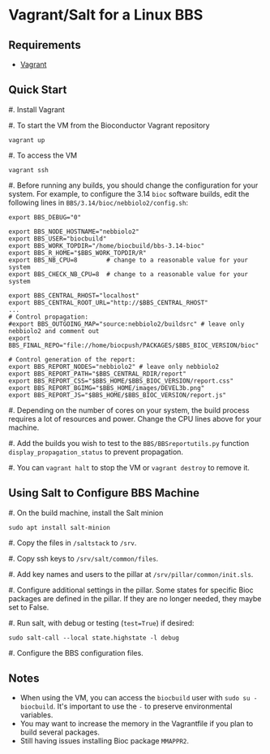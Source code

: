 # Vagrant/Salt for a Linux BBS

## Requirements

* [Vagrant](https://vagrantup.com) 

## Quick Start

#. Install Vagrant

#. To start the VM from the Bioconductor Vagrant repository

    vagrant up

#. To access the VM

    vagrant ssh

#. Before running any builds, you should change the configuration for your
   system. For example, to configure the 3.14 `bioc` software builds,
   edit the following lines in `BBS/3.14/bioc/nebbiolo2/config.sh`:

    export BBS_DEBUG="0"

    export BBS_NODE_HOSTNAME="nebbiolo2"
    export BBS_USER="biocbuild"
    export BBS_WORK_TOPDIR="/home/biocbuild/bbs-3.14-bioc"
    export BBS_R_HOME="$BBS_WORK_TOPDIR/R"
    export BBS_NB_CPU=8        # change to a reasonable value for your system
    export BBS_CHECK_NB_CPU=8  # change to a reasonable value for your system
    
    export BBS_CENTRAL_RHOST="localhost"
    export BBS_CENTRAL_ROOT_URL="http://$BBS_CENTRAL_RHOST"
    ...
    # Control propagation:
    #export BBS_OUTGOING_MAP="source:nebbiolo2/buildsrc" # leave only nebbiolo2 and comment out
    export BBS_FINAL_REPO="file://home/biocpush/PACKAGES/$BBS_BIOC_VERSION/bioc"
    
    # Control generation of the report:
    export BBS_REPORT_NODES="nebbiolo2" # leave only nebbiolo2
    export BBS_REPORT_PATH="$BBS_CENTRAL_RDIR/report"
    export BBS_REPORT_CSS="$BBS_HOME/$BBS_BIOC_VERSION/report.css"
    export BBS_REPORT_BGIMG="$BBS_HOME/images/DEVEL3b.png"
    export BBS_REPORT_JS="$BBS_HOME/$BBS_BIOC_VERSION/report.js"

#. Depending on the number of cores on your system, the build process requires
   a lot of resources and power. Change the CPU lines above for your machine.

#. Add the builds you wish to test to the `BBS/BBSreportutils.py` function
   `display_propagation_status` to prevent propagation.

#. You can `vagrant halt` to stop the VM or `vagrant destroy` to remove it.

## Using Salt to Configure BBS Machine 

#. On the build machine, install the Salt minion

    sudo apt install salt-minion

#. Copy the files in `/saltstack` to `/srv`.

#. Copy ssh keys to `/srv/salt/common/files`.

#. Add key names and users to the pillar at `/srv/pillar/common/init.sls`. 

#. Configure additional settings in the pillar. Some states for specific Bioc
   packages are defined in the pillar. If they are no longer needed, they
   maybe set to False.

#. Run salt, with debug or testing (`test=True`) if desired:

    sudo salt-call --local state.highstate -l debug

#. Configure the BBS configuration files.

## Notes

* When using the VM, you can access the `biocbuild` user with `sudo su - biocbuild`.
  It's important to use the `-` to preserve environmental variables.
* You may want to increase the memory in the Vagrantfile if you plan to build
  several packages.
* Still having issues installing Bioc package `MMAPPR2`.
